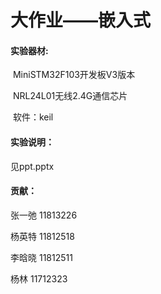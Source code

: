 # 大作业——嵌入式

#### 实验器材:

​	MiniSTM32F103开发板V3版本

​	NRL24L01无线2.4G通信芯片

​	软件：keil

#### 实验说明：

见ppt.pptx

#### 贡献：

张一弛 11813226

杨英特 11812518

李晗晓 11812511

杨林    11712323
